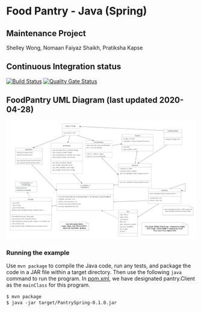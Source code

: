 # Food Pantry - Java (Spring)

## Maintenance Project
Shelley Wong, Nomaan Faiyaz Shaikh, Pratiksha Kapse

## Continuous Integration status
[![Build Status](https://travis-ci.com/shelleywong/PantrySpring.svg?branch=master)](https://travis-ci.com/shelleywong/PantrySpring)
[![Quality Gate Status](https://sonarcloud.io/api/project_badges/measure?project=shelleywong_PantrySpring&metric=alert_status)](https://sonarcloud.io/dashboard?id=shelleywong_PantrySpring)

## FoodPantry UML Diagram (last updated 2020-04-28)
![UML of FoodPantry](FoodPantry-UML-updated.png "UML class diagram of FoodPantry")

### Running the example

Use `mvn package` to compile the Java code, run any tests, and package the code in a JAR file within a target directory. Then use the following `java` command to run the program. In [pom.xml](pom.xml), we have designated pantry.Client as the `mainClass` for this program.

```{bash}
$ mvn package
$ java -jar target/PantrySpring-0.1.0.jar
```
